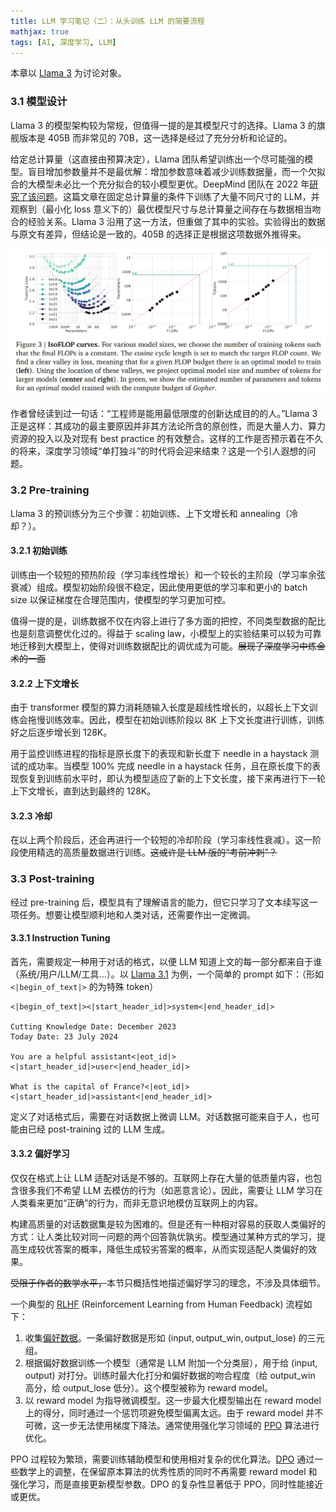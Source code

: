 ```yaml
---
title: LLM 学习笔记（二）：从头训练 LLM 的简要流程
mathjax: true
tags: [AI, 深度学习, LLM]
---
```


本章以 [Llama 3](https://arxiv.org/abs/2407.21783) 为讨论对象。

### 3.1 模型设计

Llama 3 的模型架构较为常规，但值得一提的是其模型尺寸的选择。Llama 3 的旗舰版本是 405B 而非常见的 70B，这一选择是经过了充分分析和论证的。

给定总计算量（这直接由预算决定），Llama 团队希望训练出一个尽可能强的模型。盲目增加参数量并不是最优解：增加参数意味着减少训练数据量，而一个欠拟合的大模型未必比一个充分拟合的较小模型更优。DeepMind 团队在 2022 年[研究了该问题](https://arxiv.org/abs/2203.15556)。这篇文章在固定总计算量的条件下训练了大量不同尺寸的 LLM，并观察到（最小化 loss 意义下的）最优模型尺寸与总计算量之间存在与数据相当吻合的经验关系。Llama 3 沿用了这一方法，但重做了其中的实验。实验得出的数据与原文有差异，但结论是一致的。405B 的选择正是根据这项数据外推得来。

![图片出自 [Training Compute-Optimal Large Language Models](https://arxiv.org/abs/2203.15556)](../assets/llm-note-2/isoflop.png)

作者曾经读到过一句话：“工程师是能用最低限度的创新达成目的的人。”Llama 3 正是这样：其成功的最主要原因并非其方法论所含的原创性，而是大量人力、算力资源的投入以及对现有 best practice 的有效整合。这样的工作是否预示着在不久的将来，深度学习领域“单打独斗”的时代将会迎来结束？这是一个引人遐想的问题。

### 3.2 Pre-training

Llama 3 的预训练分为三个步骤：初始训练、上下文增长和 annealing（冷却？）。

#### 3.2.1 初始训练

训练由一个较短的预热阶段（学习率线性增长）和一个较长的主阶段（学习率余弦衰减）组成。模型初始阶段很不稳定，因此使用更低的学习率和更小的 batch size 以保证梯度在合理范围内，使模型的学习更加可控。

值得一提的是，训练数据不仅在内容上进行了多方面的把控，不同类型数据的配比也是刻意调整优化过的。得益于 scaling law，小模型上的实验结果可以较为可靠地迁移到大模型上，使得对训练数据配比的调优成为可能。~~展现了深度学习中炼金术的一面~~

#### 3.2.2 上下文增长

由于 transformer 模型的算力消耗随输入长度是超线性增长的，以超长上下文训练会拖慢训练效率。因此，模型在初始训练阶段以 8K 上下文长度进行训练，训练好之后逐步增长到 128K。

用于监控训练进程的指标是原长度下的表现和新长度下 needle in a haystack 测试的成功率。当模型 100% 完成 needle in a haystack 任务，且在原长度下的表现恢复到训练前水平时，即认为模型适应了新的上下文长度，接下来再进行下一轮上下文增长，直到达到最终的 128K。

#### 3.2.3 冷却

在以上两个阶段后，还会再进行一个较短的冷却阶段（学习率线性衰减）。这一阶段使用精选的高质量数据进行训练。~~这或许是 LLM 版的“考前冲刺”？~~

### 3.3 Post-training

经过 pre-training 后，模型具有了理解语言的能力，但它只学习了文本续写这一项任务。想要让模型顺利地和人类对话，还需要作出一定微调。

#### 3.3.1 Instruction Tuning

首先，需要规定一种用于对话的格式，以便 LLM 知道上文的每一部分都来自于谁（系统/用户/LLM/工具...）。以 [Llama 3.1](https://llama.meta.com/docs/model-cards-and-prompt-formats/llama3_1) 为例，一个简单的 prompt 如下：（形如 `<|begin_of_text|>` 的为特殊 token）

```plain
<|begin_of_text|><|start_header_id|>system<|end_header_id|>

Cutting Knowledge Date: December 2023
Today Date: 23 July 2024

You are a helpful assistant<|eot_id|><|start_header_id|>user<|end_header_id|>

What is the capital of France?<|eot_id|><|start_header_id|>assistant<|end_header_id|>
```

定义了对话格式后，需要在对话数据上微调 LLM。对话数据可能来自于人，也可能由已经 post-training 过的 LLM 生成。

#### 3.3.2 偏好学习

仅仅在格式上让 LLM 适配对话是不够的。互联网上存在大量的低质量内容，也包含很多我们不希望 LLM 去模仿的行为（如恶意言论）。因此，需要让 LLM 学习在人类看来更加“正确”的行为，而非无意识地模仿互联网上的内容。

构建高质量的对话数据集是较为困难的。但是还有一种相对容易的获取人类偏好的方式：让人类比较对同一问题的两个回答孰优孰劣。模型通过某种方式的学习，提高生成较优答案的概率，降低生成较劣答案的概率，从而实现适配人类偏好的效果。

~~受限于作者的数学水平，~~本节只概括性地描述偏好学习的理念，不涉及具体细节。

一个典型的 [RLHF](https://arxiv.org/abs/2203.02155) (Reinforcement Learning from Human Feedback) 流程如下：

1. 收集[偏好数据](https://huggingface.co/datasets/Anthropic/hh-rlhf)。一条偏好数据是形如 $\mathrm{(input,\,output\_win,\,output\_lose)}$ 的三元组。
2. 根据偏好数据训练一个模型（通常是 LLM 附加一个分类层），用于给 $\mathrm{(input,\,output)}$ 对打分。训练时最大化打分和偏好数据的吻合程度（给 $\mathrm{output\_win}$ 高分，给 $\mathrm{output\_lose}$ 低分）。这个模型被称为 reward model。
3. 以 reward model 为指导微调模型。这一步最大化模型输出在 reward model 上的得分，同时通过一个惩罚项避免模型偏离太远。由于 reward model 并不可微，这一步无法使用梯度下降法。通常使用强化学习领域的 [PPO](https://arxiv.org/abs/1707.06347) 算法进行优化。

PPO 过程较为繁琐，需要训练辅助模型和使用相对复杂的优化算法。[DPO](https://arxiv.org/abs/2305.18290) 通过一些数学上的调整，在保留原本算法的优秀性质的同时不再需要 reward model 和强化学习，而是直接更新模型参数。DPO 的复杂性显著低于 PPO，同时性能接近或更优。
